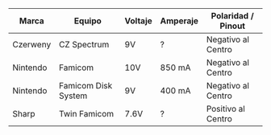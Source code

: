 | Marca  | Equipo | Voltaje | Amperaje | Polaridad / Pinout |
| ------------- | ------------- | ------------- | ------------- | ------------- |
| Czerweny  | CZ Spectrum  |9V  | ?  | Negativo al Centro  |
| Nintendo  | Famicom  | 10V  | 850 mA  | Negativo al Centro  |
| Nintendo  | Famicom  Disk System | 9V  | 400 mA  | Negativo al Centro  |
| Sharp  | Twin Famicom  | 7.6V  | ?  | Positivo al Centro  |
